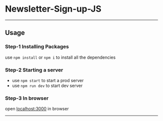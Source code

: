 # Newsletter-Sign-up-JS
----
## Usage

### Step-1 Installing Packages
use ```npm install``` or ```npm i``` to install all the dependencies

### Step-2 Starting a server

* use ```npm start``` to start a prod server
* use ```npm run dev``` to start dev server

### Step-3 In browser
open [localhost:3000](http://localhost:3000/) in browser

----
